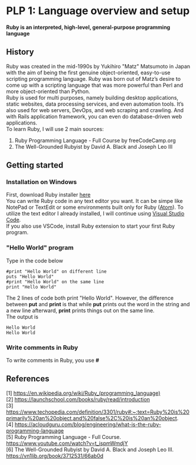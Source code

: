 # PLP 1: Language overview and setup
**Ruby is an interpreted, high-level, general-purpose programming language**
## History
Ruby was created in the mid-1990s by Yukihiro "Matz" Matsumoto in Japan with the aim of being the first genuine object-oriented, easy-to-use scripting programming language. Ruby was born out of Matz’s desire to come up with a scripting language that was more powerful than Perl and more object-oriented than Python.\
Ruby is used for multi purposes, namely building desktop applications, static websites, data processing services, and even automation tools. It’s also used for web servers, DevOps, and web scraping and crawling. And with Rails application framework, you can even do database-driven web applications.\
To learn Ruby, I will use 2 main sources: 
1. Ruby Programming Language - Full Course by freeCodeCamp.org
2. The Well-Grounded Rubyist by David A. Black and Joseph Leo III 
## Getting started
### Installation on Windows
First, download Ruby installer [here](https://rubyinstaller.org/) \
You can write Ruby code in any text editor you want. It can be simpe like NotePad or TextEdit or some environments built only for Ruby ([Atom](https://atom.io/)). To utilize the text editor I already installed, I will continue using [Visual Studio Code](https://code.visualstudio.com/). \
If you also use VSCode, install Ruby extension to start your first Ruby program.
### "Hello World" program
Type in the code below
```
#print "Hello World" on different line
puts "Hello World"
#print "Hello World" on the same line
print "Hello World"
```
The 2 lines of code both print "Hello World". However, the difference between **put** and **print** is that while **put** prints out the word in the string and a new line afterward, **print** prints things out on the same line.\
The output is
```
Hello World
Hello World
```
### Write comments in Ruby
To write comments in Ruby, you use **#**
## References
[1] https://en.wikipedia.org/wiki/Ruby_(programming_language) \
[2] https://launchschool.com/books/ruby/read/introduction \
[3] https://www.techopedia.com/definition/3301/ruby#:~:text=Ruby%20is%20primarily%20an%20object,and%20false%2C%20is%20an%20object. \
[4] https://acloudguru.com/blog/engineering/what-is-the-ruby-programming-language \
[5] Ruby Programming Language - Full Course. https://www.youtube.com/watch?v=t_ispmWmdjY \
[6] The Well-Grounded Rubyist by David A. Black and Joseph Leo III. https://vn1lib.org/book/3712531/66ab0d 

 
